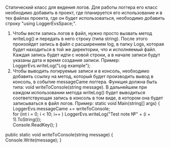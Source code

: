 Статический класс для ведения логов. 
Для работы логгера его класс необходимо добавить в проект, где планируется его использование и в тех файлах проекта, 
где он будет использоваться, необходимо добавить строку "using LoggerEvsSpace;".
1. Чтобы вести запись логов в файл, нужно просто вызвать метод writeLog() и передать в него строку (типа string).
После этого произойдет запись в файл с расширением log, в папку Logs, которая будет находиться в той же директории,
что и исполняемый файл. Каждая запись будет идти с новой строки, а в начале записи будут указаны дата и время создания
записи. 
Пример: LoggerEvs.writeLog("Log example");
2. Чтобы выводить логируемые записи и в консоль, необходимо добавить ссылку на метод, который будет производить вывод в консоль,
в событие messageCame логгера. Функция должна быть типа: void writeToConsole(string message). В дальнейшем при каждом использовании 
метода writeLog() будет выводиться соответствующая запись в консоль в том виде, в котором она будет записываться в файл логов.
Пример:
static void Main(string[] args)
{
  LoggerEvs.messageCame += writeToConsole;            
  for (int i = 0; i < 10; i++ )
      LoggerEvs.writeLog("Test note №" + (i + 1).ToString());           
  Console.ReadKey();
}

public static void writeToConsole(string message)
{
   Console.Write(message);
}
